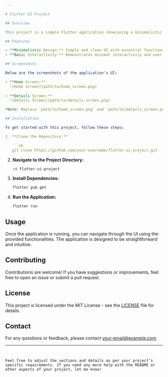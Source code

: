 ```yaml
---

# Flutter UI Project

## Overview

This project is a simple Flutter application showcasing a minimalistic UI design. It demonstrates basic Flutter functionalities and provides a clean and intuitive user interface.

## Features

- **Minimalistic Design:** Simple and clean UI with essential functionalities.
- **Basic Interactivity:** Demonstrates minimal interactivity and user feedback.

## Screenshots

Below are the screenshots of the application's UI:

- **Home Screen:**  
  ![Home Screen](path/to/home_screen.png)
  
- **Details Screen:**  
  ![Details Screen](path/to/details_screen.png)

*Note: Replace `path/to/home_screen.png` and `path/to/details_screen.png` with the actual paths to your images.*

## Installation

To get started with this project, follow these steps:

1. **Clone the Repository:**

   ```sh
   git clone https://github.com/your-username/flutter-ui-project.git
   ```

2. **Navigate to the Project Directory:**

   ```sh
   cd flutter-ui-project
   ```

3. **Install Dependencies:**

   ```sh
   flutter pub get
   ```

4. **Run the Application:**

   ```sh
   flutter run
   ```

## Usage

Once the application is running, you can navigate through the UI using the provided functionalities. The application is designed to be straightforward and intuitive.

## Contributing

Contributions are welcome! If you have suggestions or improvements, feel free to open an issue or submit a pull request.

## License

This project is licensed under the MIT License - see the [LICENSE](LICENSE) file for details.

## Contact

For any questions or feedback, please contact [your-email@example.com](mailto:your-email@example.com).

---
```


Feel free to adjust the sections and details as per your project’s specific requirements. If you need any more help with the README or other aspects of your project, let me know!
